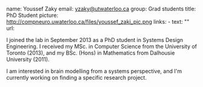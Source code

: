 name: Youssef Zaky
email: yzaky@utwaterloo.ca
group: Grad students
title: PhD Student
picture: http://compneuro.uwaterloo.ca/files/youssef_zaki_pic.png
links:
    - text: ""
      url:

I joined the lab in September 2013 as a PhD student in Systems Design Engineering. I received my MSc. in Computer Science from the University of Toronto (2013), and my BSc. (Hons) in Mathematics from Dalhousie University (2011).

I am interested in brain modelling from a systems perspective, and I'm currently working on finding a specific research project.


